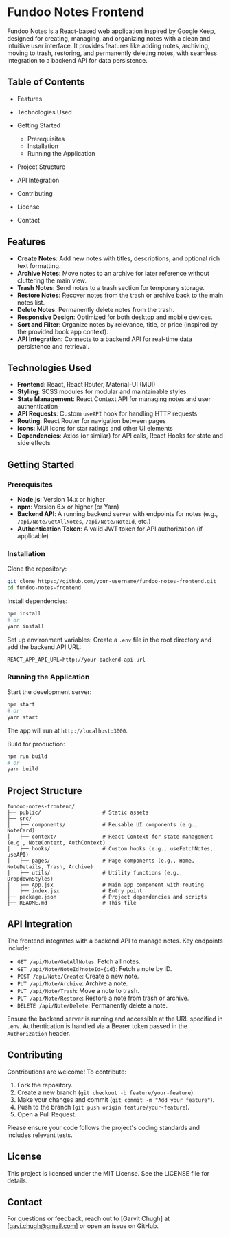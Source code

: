 # Fundoo Notes Frontend

Fundoo Notes is a React-based web application inspired by Google Keep, designed for creating, managing, and organizing notes with a clean and intuitive user interface. It provides features like adding notes, archiving, moving to trash, restoring, and permanently deleting notes, with seamless integration to a backend API for data persistence.

## Table of Contents

* Features
* Technologies Used
* Getting Started

  * Prerequisites
  * Installation
  * Running the Application
* Project Structure
* API Integration
* Contributing
* License
* Contact

## Features

* **Create Notes**: Add new notes with titles, descriptions, and optional rich text formatting.
* **Archive Notes**: Move notes to an archive for later reference without cluttering the main view.
* **Trash Notes**: Send notes to a trash section for temporary storage.
* **Restore Notes**: Recover notes from the trash or archive back to the main notes list.
* **Delete Notes**: Permanently delete notes from the trash.
* **Responsive Design**: Optimized for both desktop and mobile devices.
* **Sort and Filter**: Organize notes by relevance, title, or price (inspired by the provided book app context).
* **API Integration**: Connects to a backend API for real-time data persistence and retrieval.

## Technologies Used

* **Frontend**: React, React Router, Material-UI (MUI)
* **Styling**: SCSS modules for modular and maintainable styles
* **State Management**: React Context API for managing notes and user authentication
* **API Requests**: Custom `useAPI` hook for handling HTTP requests
* **Routing**: React Router for navigation between pages
* **Icons**: MUI Icons for star ratings and other UI elements
* **Dependencies**: Axios (or similar) for API calls, React Hooks for state and side effects

## Getting Started

### Prerequisites

* **Node.js**: Version 14.x or higher
* **npm**: Version 6.x or higher (or Yarn)
* **Backend API**: A running backend server with endpoints for notes (e.g., `/api/Note/GetAllNotes`, `/api/Note/NoteId`, etc.)
* **Authentication Token**: A valid JWT token for API authorization (if applicable)

### Installation

Clone the repository:

```bash
git clone https://github.com/your-username/fundoo-notes-frontend.git
cd fundoo-notes-frontend
```

Install dependencies:

```bash
npm install
# or
yarn install
```

Set up environment variables:
Create a `.env` file in the root directory and add the backend API URL:

```env
REACT_APP_API_URL=http://your-backend-api-url
```

### Running the Application

Start the development server:

```bash
npm start
# or
yarn start
```

The app will run at `http://localhost:3000`.

Build for production:

```bash
npm run build
# or
yarn build
```

## Project Structure

```
fundoo-notes-frontend/
├── public/                    # Static assets
├── src/
│   ├── components/            # Reusable UI components (e.g., NoteCard)
│   ├── context/               # React Context for state management (e.g., NoteContext, AuthContext)
│   ├── hooks/                 # Custom hooks (e.g., useFetchNotes, useAPI)
│   ├── pages/                 # Page components (e.g., Home, NoteDetails, Trash, Archive)
│   ├── utils/                 # Utility functions (e.g., DropdownStyles)
│   ├── App.jsx                # Main app component with routing
│   ├── index.jsx              # Entry point
├── package.json               # Project dependencies and scripts
├── README.md                  # This file
```

## API Integration

The frontend integrates with a backend API to manage notes. Key endpoints include:

* `GET /api/Note/GetAllNotes`: Fetch all notes.
* `GET /api/Note/NoteId?noteId={id}`: Fetch a note by ID.
* `POST /api/Note/Create`: Create a new note.
* `PUT /api/Note/Archive`: Archive a note.
* `PUT /api/Note/Trash`: Move a note to trash.
* `PUT /api/Note/Restore`: Restore a note from trash or archive.
* `DELETE /api/Note/Delete`: Permanently delete a note.

Ensure the backend server is running and accessible at the URL specified in `.env`. Authentication is handled via a Bearer token passed in the `Authorization` header.

## Contributing

Contributions are welcome! To contribute:

1. Fork the repository.
2. Create a new branch (`git checkout -b feature/your-feature`).
3. Make your changes and commit (`git commit -m "Add your feature"`).
4. Push to the branch (`git push origin feature/your-feature`).
5. Open a Pull Request.

Please ensure your code follows the project's coding standards and includes relevant tests.

## License

This project is licensed under the MIT License. See the LICENSE file for details.

## Contact

For questions or feedback, reach out to \[Garvit Chugh] at \[[gavi.chugh@gmail.com](mailto:gavi.chugh@gmail.com)] or open an issue on GitHub.
